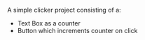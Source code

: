 A simple clicker project consisting of a:

- Text Box as a counter
- Button which increments counter on click
